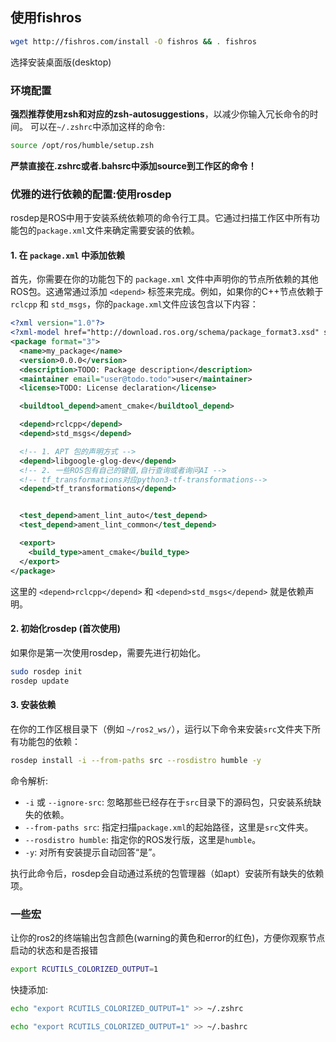 ## 使用fishros

```bash
wget http://fishros.com/install -O fishros && . fishros
```

选择安装桌面版(desktop)

### 环境配置

**强烈推荐使用zsh和对应的zsh-autosuggestions**，以减少你输入冗长命令的时间。
可以在`~/.zshrc`中添加这样的命令:
```bash
source /opt/ros/humble/setup.zsh
```

**严禁直接在.zshrc或者.bahsrc中添加source到工作区的命令！**

### 优雅的进行依赖的配置:使用rosdep

rosdep是ROS中用于安装系统依赖项的命令行工具。它通过扫描工作区中所有功能包的`package.xml`文件来确定需要安装的依赖。

#### 1\. 在 `package.xml` 中添加依赖

首先，你需要在你的功能包下的 `package.xml` 文件中声明你的节点所依赖的其他ROS包。这通常通过添加 `<depend>` 标签来完成。例如，如果你的C++节点依赖于`rclcpp` 和 `std_msgs`，你的`package.xml`文件应该包含以下内容：

```xml
<?xml version="1.0"?>
<?xml-model href="http://download.ros.org/schema/package_format3.xsd" schematypens="http://www.w3.org/2001/XMLSchema"?>
<package format="3">
  <name>my_package</name>
  <version>0.0.0</version>
  <description>TODO: Package description</description>
  <maintainer email="user@todo.todo">user</maintainer>
  <license>TODO: License declaration</license>

  <buildtool_depend>ament_cmake</buildtool_depend>

  <depend>rclcpp</depend>
  <depend>std_msgs</depend>

  <!-- 1. APT 包的声明方式 -->
  <depend>libgoogle-glog-dev</depend> 
  <!-- 2. 一些ROS包有自己的键值,自行查询或者询问AI -->
  <!-- tf_transformations对应python3-tf-transformations-->
  <depend>tf_transformations</depend> 


  <test_depend>ament_lint_auto</test_depend>
  <test_depend>ament_lint_common</test_depend>

  <export>
    <build_type>ament_cmake</build_type>
  </export>
</package>
```

这里的 `<depend>rclcpp</depend>` 和 `<depend>std_msgs</depend>` 就是依赖声明。

#### 2\. 初始化rosdep (首次使用)

如果你是第一次使用rosdep，需要先进行初始化。

```bash
sudo rosdep init
rosdep update
```

#### 3\. 安装依赖

在你的工作区根目录下（例如 `~/ros2_ws/`），运行以下命令来安装`src`文件夹下所有功能包的依赖：

```bash
rosdep install -i --from-paths src --rosdistro humble -y
```

命令解析:

  - `-i` 或 `--ignore-src`: 忽略那些已经存在于`src`目录下的源码包，只安装系统缺失的依赖。
  - `--from-paths src`: 指定扫描`package.xml`的起始路径，这里是`src`文件夹。
  - `--rosdistro humble`: 指定你的ROS发行版，这里是`humble`。
  - `-y`: 对所有安装提示自动回答“是”。

执行此命令后，rosdep会自动通过系统的包管理器（如apt）安装所有缺失的依赖项。

### 一些宏

让你的ros2的终端输出包含颜色(warning的黄色和error的红色)，方便你观察节点启动的状态和是否报错

```bash
export RCUTILS_COLORIZED_OUTPUT=1
```
快捷添加:
```bash
echo "export RCUTILS_COLORIZED_OUTPUT=1" >> ~/.zshrc
```
```bash
echo "export RCUTILS_COLORIZED_OUTPUT=1" >> ~/.bashrc
```